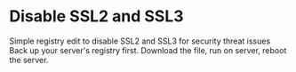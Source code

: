 # Disable SSL2 and SSL3
Simple registry edit to disable SSL2 and SSL3 for security threat issues
Back up your server's registry first.
Download the file, run on server,  reboot the server.
